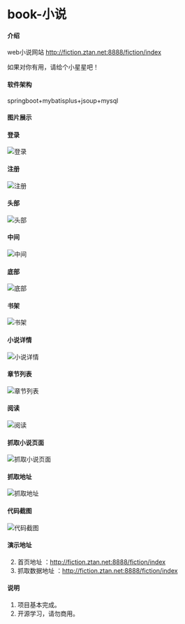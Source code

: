 # book-小说

#### 介绍
web小说网站  http://fiction.ztan.net:8888/fiction/index 

如果对你有用，请给个小星星吧！

#### 软件架构
springboot+mybatisplus+jsoup+mysql


#### 图片展示

#### 登录

![登录](https://images.gitee.com/uploads/images/2020/0106/221039_e62bc99f_5423276.png "屏幕截图.png")

#### 注册

![注册](https://images.gitee.com/uploads/images/2020/0106/221135_bc30250f_5423276.png "屏幕截图.png")

#### 头部

![头部](https://images.gitee.com/uploads/images/2019/1220/003342_5a6182c9_5423276.png "屏幕截图.png")

#### 中间

![中间](https://images.gitee.com/uploads/images/2019/1220/003415_a7e2e5af_5423276.png "屏幕截图.png")

#### 底部 

![底部](https://images.gitee.com/uploads/images/2019/1220/003453_246b5461_5423276.png "屏幕截图.png")

#### 书架

![书架](https://images.gitee.com/uploads/images/2020/0106/220854_5a050dd4_5423276.png "屏幕截图.png")

#### 小说详情

![小说详情](https://images.gitee.com/uploads/images/2019/1220/003510_8de5c3f2_5423276.png "屏幕截图.png")

#### 章节列表

![章节列表](https://images.gitee.com/uploads/images/2019/1220/003536_9b403642_5423276.png "屏幕截图.png")

#### 阅读

![阅读](https://images.gitee.com/uploads/images/2019/1220/003602_262b0701_5423276.png "屏幕截图.png")

#### 抓取小说页面
                                    
![抓取小说页面](https://images.gitee.com/uploads/images/2019/1231/153536_7ec0df53_5423276.png "屏幕截图.png")

#### 抓取地址

![抓取地址](https://images.gitee.com/uploads/images/2019/1231/153637_a67d4f6c_5423276.png "屏幕截图.png")

#### 代码截图
![代码截图](https://images.gitee.com/uploads/images/2020/0909/164022_6c652e86_5423276.png "屏幕截图.png")
#### 演示地址

2.   首页地址 ：http://fiction.ztan.net:8888/fiction/index
3.   抓取数据地址 ：http://fiction.ztan.net:8888/fiction/index

#### 说明

1.   项目基本完成。
2.   开源学习，请勿商用。
